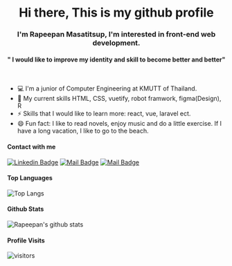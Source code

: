 <H1 align="center"> Hi there, This is my github profile </H1>

<h3 align="center">I'm Rapeepan Masatitsup, I'm interested in front-end web development.</h3>
<h4 align="center">" I would like to improve my identity and skill to become better and better"</h4>
<br/>

- 💻 I'm a junior of Computer Engineering at KMUTT of Thailand.
- 🔭 My current skills HTML, CSS, vuetify, robot framwork, figma(Design), R 
- ⚡ Skills that I would like to learn more: react, vue, laravel ect.
- 😄 Fun fact: I like to read novels, enjoy music and do a little exercise. If I have a long vacation, I like to go to the beach.

#### Contact with me
[![Linkedin Badge](https://img.shields.io/badge/-Rapeepan-0e76a8?style=flat&labelColor=0e76a8&logo=linkedin&logoColor=white)](https://www.linkedin.com/in/rapeepan-masatitsup-806987211/) [![Mail Badge](https://img.shields.io/badge/-@eimingming-e84393?style=flat&labelColor=e84393&logo=instagram&logoColor=white)](https://instagram.com/eimingming) [![Mail Badge](https://img.shields.io/badge/-Rapeepan-c0392b?style=flat&labelColor=c0392b&logo=gmail&logoColor=white)](mailto:rapeepan.info@gmail.com)

#### Top Languages
![Top Langs](https://github-readme-stats.vercel.app/api/top-langs/?username=eimingming&count_private=true&theme=tokyonight&hide=contribs,prs)

#### Github Stats
![Rapeepan's github stats](https://github-readme-stats.vercel.app/api?username=eimingming&count_private=true&theme=tokyonight&hide=contribs,prs)

#### Profile Visits 
![visitors](https://visitor-badge.glitch.me/badge?page_id=eimingming.eimingming)
